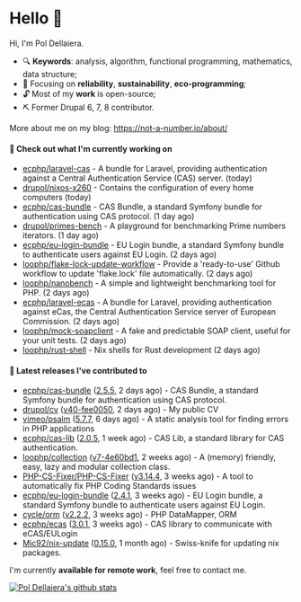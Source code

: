 # Hello 👋

Hi, I'm Pol Dellaiera.

- 🔍 **Keywords**: analysis, algorithm, functional programming, mathematics, data structure;
- 🎯 Focusing on **reliability**, **sustainability**, **eco-programming**;
- 🔓 Most of my **work** is open-source;
- ⛏️ Former Drupal 6, 7, 8 contributor.

More about me on my blog: https://not-a-number.io/about/

#### 👷 Check out what I'm currently working on

- [ecphp/laravel-cas](https://github.com/ecphp/laravel-cas) - A bundle for Laravel, providing authentication against a Central Authentication Service (CAS) server. (today)
- [drupol/nixos-x260](https://github.com/drupol/nixos-x260) - Contains the configuration of every home computers (today)
- [ecphp/cas-bundle](https://github.com/ecphp/cas-bundle) - CAS Bundle, a standard Symfony bundle for authentication using CAS protocol. (1 day ago)
- [drupol/primes-bench](https://github.com/drupol/primes-bench) - A playground for benchmarking Prime numbers iterators. (1 day ago)
- [ecphp/eu-login-bundle](https://github.com/ecphp/eu-login-bundle) - EU Login bundle, a standard Symfony bundle to authenticate users against EU Login. (2 days ago)
- [loophp/flake-lock-update-workflow](https://github.com/loophp/flake-lock-update-workflow) - Provide a &#39;ready-to-use&#39; Github workflow to update &#39;flake.lock&#39; file automatically. (2 days ago)
- [loophp/nanobench](https://github.com/loophp/nanobench) - A simple and lightweight benchmarking tool for PHP. (2 days ago)
- [ecphp/laravel-ecas](https://github.com/ecphp/laravel-ecas) - A bundle for Laravel, providing authentication against eCas, the Central Authentication Service server of European Commission. (2 days ago)
- [loophp/mock-soapclient](https://github.com/loophp/mock-soapclient) - A fake and predictable SOAP client, useful for your unit tests. (2 days ago)
- [loophp/rust-shell](https://github.com/loophp/rust-shell) - Nix shells for Rust development (2 days ago)

#### 🔭 Latest releases I've contributed to

- [ecphp/cas-bundle](https://github.com/ecphp/cas-bundle) ([2.5.5](https://github.com/ecphp/cas-bundle/releases/tag/2.5.5), 2 days ago) - CAS Bundle, a standard Symfony bundle for authentication using CAS protocol.
- [drupol/cv](https://github.com/drupol/cv) ([v40-fee0050](https://github.com/drupol/cv/releases/tag/v40-fee0050), 2 days ago) - My public CV
- [vimeo/psalm](https://github.com/vimeo/psalm) ([5.7.7](https://github.com/vimeo/psalm/releases/tag/5.7.7), 6 days ago) - A static analysis tool for finding errors in PHP applications
- [ecphp/cas-lib](https://github.com/ecphp/cas-lib) ([2.0.5](https://github.com/ecphp/cas-lib/releases/tag/2.0.5), 1 week ago) - CAS Lib, a standard library for CAS authentication.
- [loophp/collection](https://github.com/loophp/collection) ([v7-4e60bd1](https://github.com/loophp/collection/releases/tag/v7-4e60bd1), 2 weeks ago) - A (memory) friendly, easy, lazy and modular collection class.
- [PHP-CS-Fixer/PHP-CS-Fixer](https://github.com/PHP-CS-Fixer/PHP-CS-Fixer) ([v3.14.4](https://github.com/PHP-CS-Fixer/PHP-CS-Fixer/releases/tag/v3.14.4), 3 weeks ago) - A tool to automatically fix PHP Coding Standards issues
- [ecphp/eu-login-bundle](https://github.com/ecphp/eu-login-bundle) ([2.4.1](https://github.com/ecphp/eu-login-bundle/releases/tag/2.4.1), 3 weeks ago) - EU Login bundle, a standard Symfony bundle to authenticate users against EU Login.
- [cycle/orm](https://github.com/cycle/orm) ([v2.2.2](https://github.com/cycle/orm/releases/tag/v2.2.2), 3 weeks ago) - PHP DataMapper, ORM
- [ecphp/ecas](https://github.com/ecphp/ecas) ([3.0.1](https://github.com/ecphp/ecas/releases/tag/3.0.1), 3 weeks ago) - CAS library to communicate with eCAS/EULogin
- [Mic92/nix-update](https://github.com/Mic92/nix-update) ([0.15.0](https://github.com/Mic92/nix-update/releases/tag/0.15.0), 1 month ago) - Swiss-knife for updating nix packages.

I'm currently **available for remote work**, feel free to contact me.

[![Pol Dellaiera's github stats](https://github-readme-stats.vercel.app/api?username=drupol&count_private=true&show_icons=true)](https://github.com/drupol)
